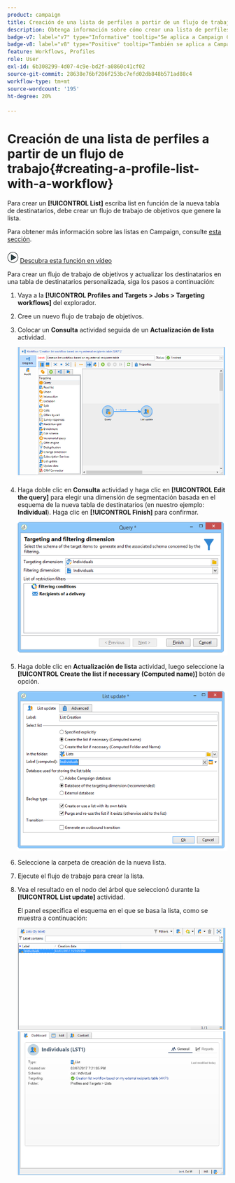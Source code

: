 ```yaml
---
product: campaign
title: Creación de una lista de perfiles a partir de un flujo de trabajo
description: Obtenga información sobre cómo crear una lista de perfiles en un flujo de trabajo
badge-v7: label="v7" type="Informative" tooltip="Se aplica a Campaign Classic v7"
badge-v8: label="v8" type="Positive" tooltip="También se aplica a Campaign v8"
feature: Workflows, Profiles
role: User
exl-id: 6b308299-4d07-4c9e-bd2f-a0860c41cf02
source-git-commit: 28638e76bf286f253bc7efd02db848b571ad88c4
workflow-type: tm+mt
source-wordcount: '195'
ht-degree: 20%

---
```


# Creación de una lista de perfiles a partir de un flujo de trabajo{#creating-a-profile-list-with-a-workflow}


Para crear un **[!UICONTROL List]** escriba list en función de la nueva tabla de destinatarios, debe crear un flujo de trabajo de objetivos que genere la lista.

Para obtener más información sobre las listas en Campaign, consulte [esta sección](../../platform/using/creating-and-managing-lists.md#about-lists-in-adobe-campaign).

![](assets/do-not-localize/how-to-video.png) [Descubra esta función en vídeo](../../platform/using/creating-and-managing-lists.md#create-list-in-a-wf-video)

Para crear un flujo de trabajo de objetivos y actualizar los destinatarios en una tabla de destinatarios personalizada, siga los pasos a continuación:

1. Vaya a la **[!UICONTROL Profiles and Targets > Jobs > Targeting workflows]** del explorador.
1. Cree un nuevo flujo de trabajo de objetivos.
1. Colocar un **Consulta** actividad seguida de un **Actualización de lista** actividad.

   ![](assets/mapping_create_list_workflow01.png)

1. Haga doble clic en **Consulta** actividad y haga clic en **[!UICONTROL Edit the query]** para elegir una dimensión de segmentación basada en el esquema de la nueva tabla de destinatarios (en nuestro ejemplo: **Individual**). Haga clic en **[!UICONTROL Finish]** para confirmar.

   ![](assets/mapping_create_list_workflow03.png)

1. Haga doble clic en **Actualización de lista** actividad, luego seleccione la **[!UICONTROL Create the list if necessary (Computed name)]** botón de opción.

   ![](assets/mapping_create_list_workflow02.png)

1. Seleccione la carpeta de creación de la nueva lista.
1. Ejecute el flujo de trabajo para crear la lista.
1. Vea el resultado en el nodo del árbol que seleccionó durante la **[!UICONTROL List update]** actividad.

   El panel especifica el esquema en el que se basa la lista, como se muestra a continuación:

   ![](assets/mapping_list_view.png)
